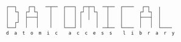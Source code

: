 	 ┌──┐    ┌─┐   ╶─┬──  ┌───┐  ┌─┬─┐  ╶─┬──  ┌────   ┌─┐   ╷                                                                             
	 │  └┐  ┌┘ └┐    │    │   │ ┌┘ │ └┐   │    │      ┌┘ └┐  │                                                                             
	 │   │  ├───┤    │    │   │ │  │  │   │    │      ├───┤  │                                                                             
	 │  ┌┘  │   │    │    │   │ │     │   │    │      │   │  │                                                                             
 	 └──┘   ╵   ╵    ╵    └───┘ ╵     ╵ ╶─┴──  └────  ╵   ╵  └────   
 	 d  a  t  o  m  i  c    a  c  c  e  s  s    l  i  b  r  a  r  y
